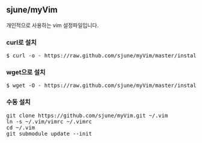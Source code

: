 ## sjune/myVim
개인적으로 사용하는 vim 설정파일입니다. 

### curl로 설치
<pre>
$ curl -o - https://raw.github.com/sjune/myVim/master/install.sh | sh
</pre>
### wget으로 설치
<pre>
$ wget -O - https://raw.github.com/sjune/myVim/master/install.sh | sh
</pre>
### 수동 설치
<pre>
git clone https://github.com/sjune/myVim.git ~/.vim
ln -s ~/.vim/vimrc ~/.vimrc
cd ~/.vim
git submodule update --init
</pre>
